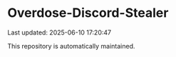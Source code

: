 # Overdose-Discord-Stealer

Last updated: 2025-06-10 17:20:47

This repository is automatically maintained.
